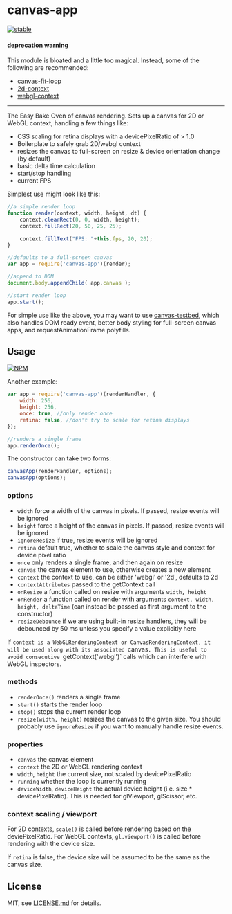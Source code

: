 # canvas-app

[![stable](http://badges.github.io/stability-badges/dist/stable.svg)](http://github.com/badges/stability-badges)

#### deprecation warning

This module is bloated and a little too magical. Instead, some of the following are recommended:

- [canvas-fit-loop](https://www.npmjs.com/package/canvas-fit-loop)
- [2d-context](https://www.npmjs.com/package/2d-context)
- [webgl-context](https://www.npmjs.com/package/webgl-context)

---

The Easy Bake Oven of canvas rendering. Sets up a canvas for 2D or WebGL context, handling a few things like:

- CSS scaling for retina displays with a devicePixelRatio of > 1.0
- Boilerplate to safely grab 2D/webgl context
- resizes the canvas to full-screen on resize & device orientation change (by default)
- basic delta time calculation
- start/stop handling
- current FPS

Simplest use might look like this:

```js
//a simple render loop
function render(context, width, height, dt) {
	context.clearRect(0, 0, width, height);
	context.fillRect(20, 50, 25, 25);

	context.fillText("FPS: "+this.fps, 20, 20);
}

//defaults to a full-screen canvas
var app = require('canvas-app')(render);

//append to DOM
document.body.appendChild( app.canvas );

//start render loop
app.start();
```

For simple use like the above, you may want to use [canvas-testbed](https://github.com/mattdesl/canvas-testbed), which also handles DOM ready event, better body styling for full-screen canvas apps, and requestAnimationFrame polyfills.

## Usage

[![NPM](https://nodei.co/npm/canvas-app.png)](https://nodei.co/npm/canvas-app/)

Another example:

```js
var app = require('canvas-app')(renderHandler, {
	width: 256,
	height: 256,
	once: true, //only render once
	retina: false, //don't try to scale for retina displays
});

//renders a single frame
app.renderOnce();
```

The constructor can take two forms:

```js
canvasApp(renderHandler, options);
canvasApp(options);
```

### options

- `width` force a width of the canvas in pixels. If passed, resize events will be ignored
- `height` force a height of the canvas in pixels. If passed, resize events will be ignored
- `ignoreResize` if true, resize events will be ignored
- `retina` default true, whether to scale the canvas style and context for device pixel ratio
- `once` only renders a single frame, and then again on resize
- `canvas` the canvas element to use, otherwise creates a new element
- `context` the context to use, can be either 'webgl' or '2d', defaults to 2d
- `contextAttributes` passed to the getContext call
- `onResize` a function called on resize with arguments `width, height`
- `onRender` a function called on render with arguments `context, width, height, deltaTime` (can instead be passed as first argument to the constructor)
- `resizeDebounce` if we are using built-in resize handlers, they will be debounced by 50 ms unless you specify a value explicitly here

If `context is a WebGLRenderingContext or CanvasRenderingContext, it will be used along with its associated `canvas`. This is useful to avoid consecutive `getContext('webgl')` calls which can interfere with WebGL inspectors. 

### methods

- `renderOnce()` renders a single frame
- `start()` starts the render loop
- `stop()` stops the current render loop
- `resize(width, height)` resizes the canvas to the given size. You should probably use `ignoreResize` if you want to manually handle resize events.

### properties

- `canvas` the canvas element
- `context` the 2D or WebGL rendering context
- `width`, `height` the current size, not scaled by devicePixelRatio
- `running` whether the loop is currently running
- `deviceWidth`, `deviceHeight` the actual device height (i.e. size * devicePixelRatio). This is needed for glViewport, glScissor, etc.

### context scaling / viewport

For 2D contexts, `scale()` is called before rendering based on the deviePixelRatio. For WebGL contexts, `gl.viewport()` is called before rendering with the device size. 

If `retina` is false, the device size will be assumed to be the same as the canvas size. 

## License

MIT, see [LICENSE.md](http://github.com/mattdesl/canvas-app/blob/master/LICENSE.md) for details.
